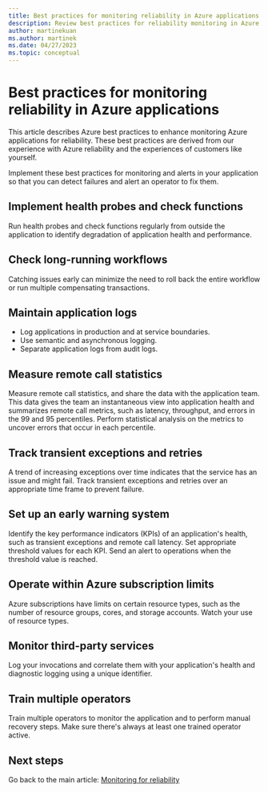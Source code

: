```yaml
---
title: Best practices for monitoring reliability in Azure applications
description: Review best practices for reliability monitoring in Azure applications within the Azure Well-Architected Framework.
author: martinekuan
ms.author: martinek
ms.date: 04/27/2023
ms.topic: conceptual
---
```


# Best practices for monitoring reliability in Azure applications

This article describes Azure best practices to enhance monitoring Azure applications for reliability. These best practices are derived from our experience with Azure reliability and the experiences of customers like yourself.

Implement these best practices for monitoring and alerts in your application so that you can detect failures and alert an operator to fix them.

## Implement health probes and check functions

Run health probes and check functions regularly from outside the application to identify degradation of application health and performance.

## Check long-running workflows

Catching issues early can minimize the need to roll back the entire workflow or run multiple compensating transactions.

## Maintain application logs

- Log applications in production and at service boundaries.
- Use semantic and asynchronous logging.
- Separate application logs from audit logs.

## Measure remote call statistics

Measure remote call statistics, and share the data with the application team. This data gives the team an instantaneous view into application health and summarizes remote call metrics, such as latency, throughput, and errors in the 99 and 95 percentiles. Perform statistical analysis on the metrics to uncover errors that occur in each percentile.

## Track transient exceptions and retries

A trend of increasing exceptions over time indicates that the service has an issue and might fail. Track transient exceptions and retries over an appropriate time frame to prevent failure.

## Set up an early warning system

Identify the key performance indicators (KPIs) of an application's health, such as transient exceptions and remote call latency. Set appropriate threshold values for each KPI. Send an alert to operations when the threshold value is reached.

## Operate within Azure subscription limits

Azure subscriptions have limits on certain resource types, such as the number of resource groups, cores, and storage accounts. Watch your use of resource types.

## Monitor third-party services

Log your invocations and correlate them with your application's health and diagnostic logging using a unique identifier.

## Train multiple operators

Train multiple operators to monitor the application and to perform manual recovery steps. Make sure there's always at least one trained operator active.

## Next steps

Go back to the main article: [Monitoring for reliability](monitor-checklist.md)

